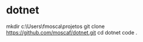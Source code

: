 # dotnet

mkdir c:\Users\fmosca\projetos
git clone https://github.com/moscaf/dotnet.git
cd dotnet
code .